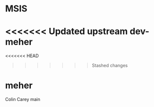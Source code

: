 # MSIS
<<<<<<< Updated upstream
 dev-meher
=======
<<<<<<< HEAD

>>>>>>> Stashed changes

meher 
=======
Colin Carey
main
